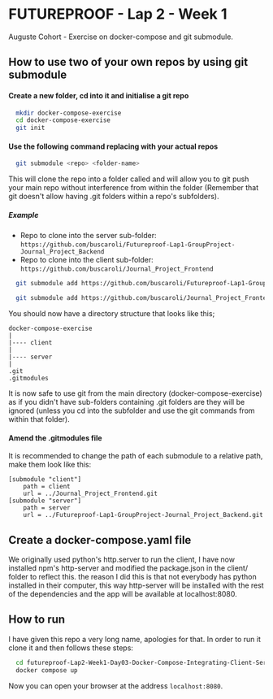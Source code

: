 # FUTUREPROOF - Lap 2 - Week 1

Auguste Cohort - Exercise on docker-compose and git submodule.

## How to use two of your own repos by using git submodule

#### Create a new folder, cd into it and initialise a git repo

```bash
  mkdir docker-compose-exercise
  cd docker-compose-exercise
  git init
```

#### Use the following command replacing <repo> with your actual repos

```bash
  git submodule <repo> <folder-name>
```

This will clone the repo into a folder called <name> and will allow you to git push your main repo without interference from within the <repo> folder (Remember that git doesn't allow having .git folders within a repo's subfolders).

##### Example

- Repo to clone into the server sub-folder: `https://github.com/buscaroli/Futureproof-Lap1-GroupProject-Journal_Project_Backend`
- Repo to clone into the client sub-folder: `https://github.com/buscaroli/Journal_Project_Frontend`

```bash
  git submodule add https://github.com/buscaroli/Futureproof-Lap1-GroupProject-Journal_Project_Backend server

  git submodule add https://github.com/buscaroli/Journal_Project_Frontend client
```

You should now have a directory structure that looks like this;

```
docker-compose-exercise
|
|---- client
|
|---- server
|
.git
.gitmodules
```

It is now safe to use git from the main directory (docker-compose-exercise) as if you didn't have sub-folders containing .git folders are they will be ignored (unless you cd into the subfolder and use the git commands from within that folder).

#### Amend the .gitmodules file

It is recommended to change the path of each submodule to a relative path, make them look like this:

```
[submodule "client"]
	path = client
	url = ../Journal_Project_Frontend.git
[submodule "server"]
	path = server
	url = ../Futureproof-Lap1-GroupProject-Journal_Project_Backend.git
```

## Create a docker-compose.yaml file

We originally used python's http.server to run the client, I have now installed npm's http-server and modified the package.json in the client/ folder to reflect this. the reason I did this is that not everybody has python installed in their computer, this way http-server will be installed with the rest of the dependencies and the app will be available at localhost:8080.

## How to run

I have given this repo a very long name, apologies for that.
In order to run it clone it and then follows these steps:

```bash
  cd futureproof-Lap2-Week1-Day03-Docker-Compose-Integrating-Client-Server-exercise
  docker compose up

```

Now you can open your browser at the address `localhost:8080`.
